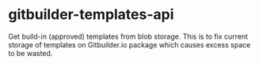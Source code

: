# gitbuilder-templates-api
Get build-in (approved) templates from blob storage. This is to fix current storage of templates on Gitbuilder.io package which causes excess space to be wasted.
